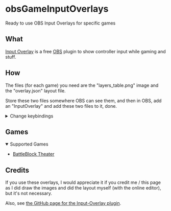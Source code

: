 # obsGameInputOverlays

Ready to use OBS Input Overlays for specific games

## What

[Input Overlay](https://obsproject.com/forum/resources/input-overlay.552/) is a free [OBS](https://obsproject.com/) plugin to show controller input while gaming and stuff.

## How

The files (for each game) you need are the "layers_table.png" image and the "overlay.json" layout file.

Store these two files somewhere OBS can see them, and then in OBS, add an "InputOverlay" and add these two files to it, done.

<details closed>
<summary>Change keybindings</summary>

To modify keybindings, put both files in the [official input overlay online editor](https://univrsal.github.io/input-overlay/cct/)
and click on an image and select "Edit selected element" on the right.

You might need to move the canvas with one right click and stop moving with one left click to see the image.
Because these are HQ images and the zoom is not big enough.

Then on the left, there is an input field labeled "Keycode" where you input your key
(the site should detect any button press and update this field) to apply hit OK.

When you're ready, select "Export to JSON" and now that's your new "overlay.json" file with your custom keybindings.

</details>

## Games

<details open>
<summary>Supported Games</summary>

- [BattleBlock Theater](./battleblocktheater/#What)

</details>

## Credits

If you use these overlays, I would appreciate it if you credit me / this page as I did draw the images and did the layout myself (with the online editor),
but it's not necessary.

Also, see [the GitHub page for the Input-Overlay plugin](https://github.com/univrsal/input-overlay).
